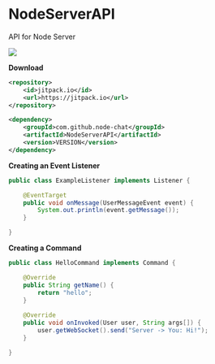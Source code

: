 # NodeServerAPI
API for Node Server

[![](https://jitpack.io/v/node-chat/NodeServerAPI.svg)](https://jitpack.io/#node-chat/NodeServerAPI)

**Download**


```xml
<repository>
    <id>jitpack.io</id>
    <url>https://jitpack.io</url>
</repository>

<dependency>
    <groupId>com.github.node-chat</groupId>
    <artifactId>NodeServerAPI</artifactId>
    <version>VERSION</version>
</dependency>
```

**Creating an Event Listener**

```java
public class ExampleListener implements Listener {

    @EventTarget
    public void onMessage(UserMessageEvent event) {
        System.out.println(event.getMessage());
    }

}
```

**Creating a Command**

```java
public class HelloCommand implements Command {

    @Override
    public String getName() {
        return "hello";
    }
    
    @Override
    public void onInvoked(User user, String args[]) {
        user.getWebSocket().send("Server -> You: Hi!");
    }

}
```
